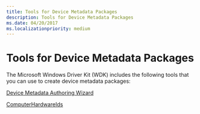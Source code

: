 ```yaml
---
title: Tools for Device Metadata Packages
description: Tools for Device Metadata Packages
ms.date: 04/20/2017
ms.localizationpriority: medium
---
```


# Tools for Device Metadata Packages


The Microsoft Windows Driver Kit (WDK) includes the following tools that you can use to create device metadata packages:

[Device Metadata Authoring Wizard](device-metadata-authoring-wizard-portal.md)

[ComputerHardwareIds](computerhardwareids.md)

 

 





